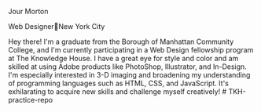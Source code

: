 Jour Morton

Web Designer🌈New York City

Hey there! I'm a graduate from the Borough of Manhattan Community College, and I'm currently participating in a Web Design fellowship program at The Knowledge House. I have a great eye for style and color and am skilled at using Adobe products like PhotoShop, Illustrator, and In-Design. I'm especially interested in 3-D imaging and broadening my understanding of programming languages such as HTML, CSS, and JavaScript. It's exhilarating to acquire new skills and challenge myself creatively! # TKH-practice-repo
